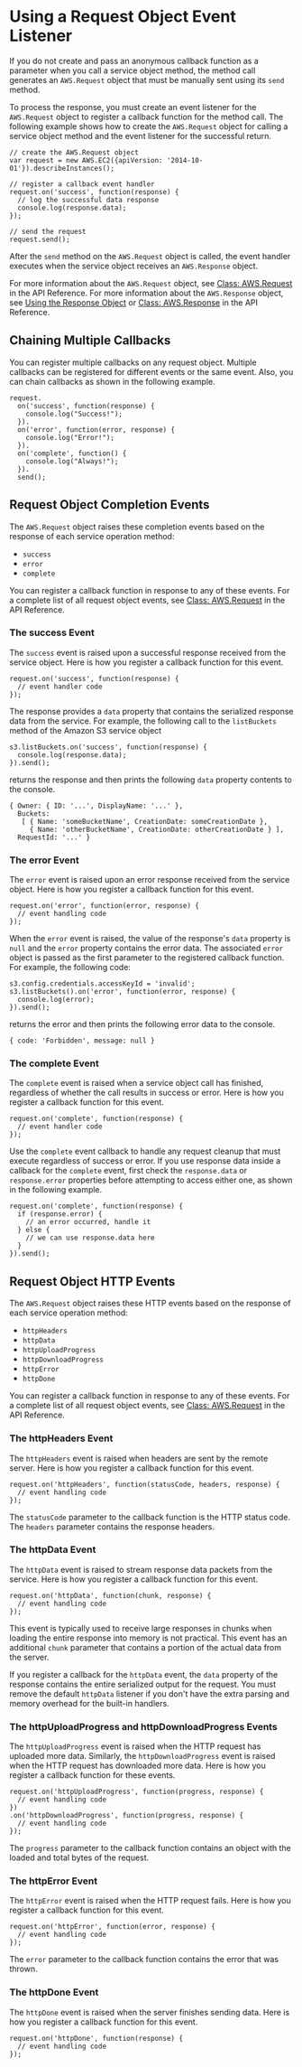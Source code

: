 # Using a Request Object Event Listener<a name="using-a-response-event-handler"></a>

If you do not create and pass an anonymous callback function as a parameter when you call a service object method, the method call generates an `AWS.Request` object that must be manually sent using its `send` method\.

To process the response, you must create an event listener for the `AWS.Request` object to register a callback function for the method call\. The following example shows how to create the `AWS.Request` object for calling a service object method and the event listener for the successful return\.

```
// create the AWS.Request object
var request = new AWS.EC2({apiVersion: '2014-10-01'}).describeInstances();

// register a callback event handler
request.on('success', function(response) {
  // log the successful data response
  console.log(response.data); 
});

// send the request
request.send();
```

After the `send` method on the `AWS.Request` object is called, the event handler executes when the service object receives an `AWS.Response` object\.

For more information about the `AWS.Request` object, see [Class: AWS\.Request](https://docs.aws.amazon.com/AWSJavaScriptSDK/latest/AWS/Request.html) in the API Reference\. For more information about the `AWS.Response` object, see [Using the Response Object](the-response-object.md) or [Class: AWS\.Response](https://docs.aws.amazon.com/AWSJavaScriptSDK/latest/AWS/Response.html) in the API Reference\.

## Chaining Multiple Callbacks<a name="response-chaining-callbacks"></a>

You can register multiple callbacks on any request object\. Multiple callbacks can be registered for different events or the same event\. Also, you can chain callbacks as shown in the following example\.

```
request.
  on('success', function(response) {
    console.log("Success!");
  }).
  on('error', function(error, response) {
    console.log("Error!");
  }).
  on('complete', function() {
    console.log("Always!");
  }).
  send();
```

## Request Object Completion Events<a name="request-object-completion-events"></a>

The `AWS.Request` object raises these completion events based on the response of each service operation method:
+ `success`
+ `error`
+ `complete`

You can register a callback function in response to any of these events\. For a complete list of all request object events, see [Class: AWS\.Request](https://docs.aws.amazon.com/AWSJavaScriptSDK/latest/AWS/Request.html) in the API Reference\.

### The success Event<a name="request-success-event"></a>

The `success` event is raised upon a successful response received from the service object\. Here is how you register a callback function for this event\.

```
request.on('success', function(response) { 
  // event handler code
});
```

The response provides a `data` property that contains the serialized response data from the service\. For example, the following call to the `listBuckets` method of the Amazon S3 service object

```
s3.listBuckets.on('success', function(response) {
  console.log(response.data);
}).send();
```

returns the response and then prints the following `data` property contents to the console\.

```
{ Owner: { ID: '...', DisplayName: '...' },
  Buckets: 
   [ { Name: 'someBucketName', CreationDate: someCreationDate },
     { Name: 'otherBucketName', CreationDate: otherCreationDate } ],
  RequestId: '...' }
```

### The error Event<a name="request-error-event"></a>

The `error` event is raised upon an error response received from the service object\. Here is how you register a callback function for this event\.

```
request.on('error', function(error, response) { 
  // event handling code
});
```

When the `error` event is raised, the value of the response's `data` property is `null` and the `error` property contains the error data\. The associated `error` object is passed as the first parameter to the registered callback function\. For example, the following code:

```
s3.config.credentials.accessKeyId = 'invalid';
s3.listBuckets().on('error', function(error, response) {
  console.log(error);
}).send();
```

returns the error and then prints the following error data to the console\.

```
{ code: 'Forbidden', message: null }
```

### The complete Event<a name="request-complete-event"></a>

The `complete` event is raised when a service object call has finished, regardless of whether the call results in success or error\. Here is how you register a callback function for this event\.

```
request.on('complete', function(response) { 
  // event handler code
});
```

Use the `complete` event callback to handle any request cleanup that must execute regardless of success or error\. If you use response data inside a callback for the `complete` event, first check the `response.data` or `response.error` properties before attempting to access either one, as shown in the following example\.

```
request.on('complete', function(response) {
  if (response.error) {
    // an error occurred, handle it
  } else {
    // we can use response.data here
  }
}).send();
```

## Request Object HTTP Events<a name="request-object-http-events"></a>

The `AWS.Request` object raises these HTTP events based on the response of each service operation method:
+ `httpHeaders`
+ `httpData`
+ `httpUploadProgress`
+ `httpDownloadProgress`
+ `httpError`
+ `httpDone`

You can register a callback function in response to any of these events\. For a complete list of all request object events, see [Class: AWS\.Request](https://docs.aws.amazon.com/AWSJavaScriptSDK/latest/AWS/Request.html) in the API Reference\.

### The httpHeaders Event<a name="request-httpheaders-event"></a>

The `httpHeaders` event is raised when headers are sent by the remote server\. Here is how you register a callback function for this event\.

```
request.on('httpHeaders', function(statusCode, headers, response) {
  // event handling code
});
```

The `statusCode` parameter to the callback function is the HTTP status code\. The `headers` parameter contains the response headers\.

### The httpData Event<a name="request-httpdata-event"></a>

The `httpData` event is raised to stream response data packets from the service\. Here is how you register a callback function for this event\.

```
request.on('httpData', function(chunk, response) {
  // event handling code
});
```

This event is typically used to receive large responses in chunks when loading the entire response into memory is not practical\. This event has an additional `chunk` parameter that contains a portion of the actual data from the server\.

If you register a callback for the `httpData` event, the `data` property of the response contains the entire serialized output for the request\. You must remove the default `httpData` listener if you don't have the extra parsing and memory overhead for the built\-in handlers\.

### The httpUploadProgress and httpDownloadProgress Events<a name="request-httpupload-download-progress-event"></a>

The `httpUploadProgress` event is raised when the HTTP request has uploaded more data\. Similarly, the `httpDownloadProgress` event is raised when the HTTP request has downloaded more data\. Here is how you register a callback function for these events\.

```
request.on('httpUploadProgress', function(progress, response) {
  // event handling code
})
.on('httpDownloadProgress', function(progress, response) {
  // event handling code
});
```

The `progress` parameter to the callback function contains an object with the loaded and total bytes of the request\.

### The httpError Event<a name="request-httperror-event"></a>

The `httpError` event is raised when the HTTP request fails\. Here is how you register a callback function for this event\.

```
request.on('httpError', function(error, response) {
  // event handling code
});
```

The `error` parameter to the callback function contains the error that was thrown\.

### The httpDone Event<a name="request-httpdone-event"></a>

The `httpDone` event is raised when the server finishes sending data\. Here is how you register a callback function for this event\.

```
request.on('httpDone', function(response) {
  // event handling code
});
```
